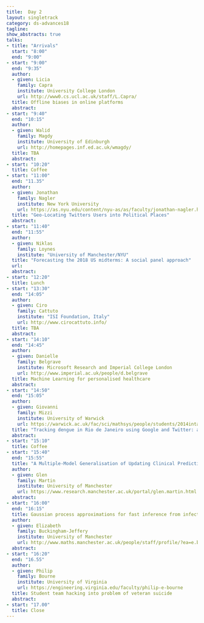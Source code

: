 ```yaml
---
title:  Day 2
layout: singletrack
category: ds-advances18
tagline: 
show_abstracts: true
talks:
- title: "Arrivals"
  start: "8:00"
  end: "9:00"
- start: "9:00"
  end: "9:35"
  author:
  - given: Licia 
    family: Capra
    institute: University College London
    url: http://www0.cs.ucl.ac.uk/staff/L.Capra/
  title: Offline biases in online platforms
  abstract: 
- start: "9:40"
  end: "10:15"
  author:
  - given: Walid 
    family: Magdy
    institute: University of Edinburgh
    url: http://homepages.inf.ed.ac.uk/wmagdy/
  title: TBA
  abstract: 
- start: "10:20"
  title: Coffee
- start: "11:00"
  end: "11.35"
  author:
  - given: Jonathan 
    family: Nagler
    institute: New York University
    url: https://as.nyu.edu/content/nyu-as/as/faculty/jonathan-nagler.html
  title: "Geo-Locating Twitters Users into Political Places"
  abstract: 
- start: "11:40"
  end: "11:55"
  author:
  - given: Niklas 
    family: Loynes
    institute: "University of Manchester/NYU"
  title: "Forecasting the 2018 US midterms: A social panel approach"
  url: 
  abstract: 
- start: "12:20"
  title: Lunch
- start: "13:30"
  end: "14:05"
  author:
  - given: Ciro 
    family: Cattuto
    institute: "ISI Foundation, Italy"
    url: http://www.cirocattuto.info/
  title: TBA
  abstract: 
- start: "14:10"
  end: "14:45"
  author:
  - given: Danielle 
    family: Belgrave
    institute: Microsoft Research and Imperial College London 
    url: http://www.imperial.ac.uk/people/d.belgrave
  title: Machine Learning for personalised healthcare
  abstract:
- start: "14:50"
  end: "15:05"
  author:
  - given: Giovanni 
    family: Mizzi
    institute: University of Warwick
    url: https://warwick.ac.uk/fac/sci/mathsys/people/students/2014intake/mizzi/
  title: "Tracking dengue in Rio de Janeiro using Google and Twitter: an operationally realistic approach"
  abstract:
- start: "15:10"
  title: Coffee
- start: "15:40"
  end: "15:55"
  title: "A Multiple-Model Generalisation of Updating Clinical Prediction Models"
  author:
  - given: Glen 
    family: Martin
    institute: University of Manchester
    url: https://www.research.manchester.ac.uk/portal/glen.martin.html
  abstract: 
- start: "16:00"
  end: "16:15"
  title: Gaussian process approximations for fast inference from infectious disease data
  author:
  - given: Elizabeth 
    family: Buckingham-Jeffery
    institute: University of Manchester
    url: http://www.maths.manchester.ac.uk/people/staff/profile/?ea=e.buckingham-jeffery
  abstract: 
- start: "16:20"
  end: "16.55"
  author:
  - given: Philip 
    family: Bourne
    institute: University of Virginia
    url: https://engineering.virginia.edu/faculty/philip-e-bourne
  title: Student team hacking into problem of veteran suicide
  abstract: 
- start: "17.00"
  title: Close
---
```




